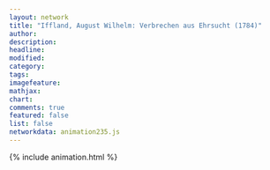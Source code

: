 ```yaml
---
layout: network
title: "Iffland, August Wilhelm: Verbrechen aus Ehrsucht (1784)"
author:
description:
headline:
modified:
category:
tags:
imagefeature: 
mathjax: 
chart: 
comments: true
featured: false
list: false
networkdata: animation235.js
---
```

{% include animation.html %}
